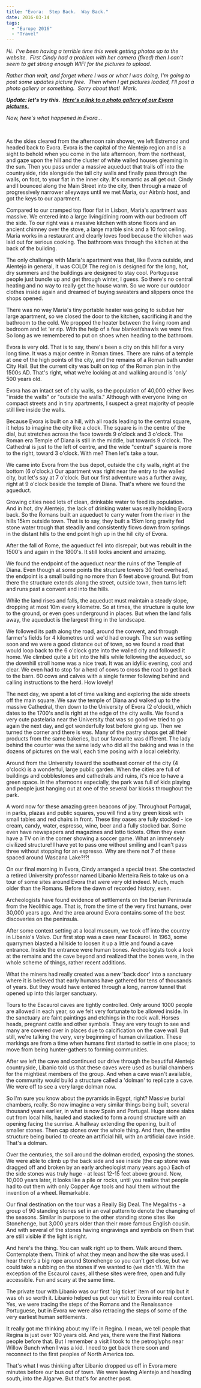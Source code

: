 ```yaml
---
title: "Evora:  Step Back.  Way Back."
date: 2016-03-14
tags: 
  - "Europe 2016"
  - "Travel"
---
```


_Hi.  I've been having a terrible time this week getting photos up to the website.  First Cindy had a problem with her camera (fixed) then I can't seem to get strong enough WIFI for the pictures to upload._ 

_Rather than wait, and forget where I was or what I was doing, I'm going to post some updates picture free.  Then when I get pictures loaded, I'll post a photo gallery or something.  Sorry about that!  Mark._

_**Update: let's try this.  [Here's a link to a photo gallery of our Evora pictures.](http://madbaker.smugmug.com/Travel/Europe-2016/Evora-Post)**_

_Now, here's what happened in Evora..._

 

As the skies cleared from the afternoon rain shower, we left Estremoz and headed back to Evora. Evora is the capital of the Alentejo region and is a sight to behold when you come in the late afternoon, from the northeast, and gaze upon the hill and the cluster of white walled houses gleaming in the sun. Then you pass under a massive aqueduct that trails off into the countryside, ride alongside the tall city walls and finally pass through the walls, on foot, to your flat in the inner city. It's romantic as all get out. Cindy and I bounced along the Main Street into the city, then through a maze of progressively narrower alleyways until we met Maria, our Airbnb host, and got the keys to our apartment.

Compared to our cramped top floor flat in Lisbon, Maria's apartment was massive. We entered into a large living/dining room with our bedroom off the side. To our right was a massive kitchen with stone floors and an ancient chimney over the stove, a large marble sink and a 10 foot ceiling. Maria works in a restaurant and clearly loves food because the kitchen was laid out for serious cooking. The bathroom was through the kitchen at the back of the building.

The only challenge with Maria's apartment was that, like Evora outside, and Alentejo in general, it was COLD! The region is designed for the long, hot, dry summers and the buildings are designed to stay cool. Portuguese people just bundle up and get through winter, I guess. So there's no central heating and no way to really get the house warm. So we wore our outdoor clothes inside again and dreamed of buying sweaters and slippers once the shops opened.

There was no way Maria's tiny portable heater was going to subdue her large apartment, so we closed the door to the kitchen, sacrificing it and the bathroom to the cold. We propped the heater between the living room and bedroom and let 'er rip. With the help of a few blanket/shawls we were fine. So long as we remembered to put on shoes when heading to the bathroom.

Evora is very old. That is to say, there's been a city on this hill for a very long time. It was a major centre in Roman times. There are ruins of a temple at one of the high points of the city, and the remains of a Roman bath under City Hall. But the current city was built on top of the Roman plan in the 1500s AD. That's right, what we're looking at and walking around is 'only' 500 years old.

Evora has an intact set of city walls, so the population of 40,000 either lives "inside the walls" or "outside the walls." Although with everyone living on compact streets and in tiny apartments, I suspect a great majority of people still live inside the walls.

Because Evora is built on a hill, with all roads leading to the central square, it helps to imagine the city like a clock. The square is in the centre of the dial, but stretches across the face towards 9 o'clock and 3 o'clock. The Roman era Temple of Diana is still in the middle, but towards 9 o'clock. The Cathedral is just to the left of centre, and the wide "central" square is more to the right, toward 3 o'clock. With me? Then let's take a tour.

We came into Evora from the bus depot, outside the city walls, right at the bottom (6 o'clock.) Our apartment was right near the entry to the walled city, but let's say at 7 o'clock. But our first adventure was a further away, right at 9 o'clock beside the temple of Diana. That's where we found the aqueduct.

Growing cities need lots of clean, drinkable water to feed its population. And in hot, dry Alentejo, the lack of drinking water was really holding Evora back. So the Romans built an aqueduct to carry water from the river in the hills 15km outside town. That is to say, they built a 15km long gravity fed stone water trough that steadily and consistently flows down from springs in the distant hills to the end point high up in the hill city of Evora.

After the fall of Rome, the aqueduct fell into disrepair, but was rebuilt in the 1500's and again in the 1800's. It still looks ancient and amazing.

We found the endpoint of the aqueduct near the ruins of the Temple of Diana. Even though at some points the structure towers 30 feet overhead, the endpoint is a small building no more than 6 feet above ground. But from there the structure extends along the street, outside town, then turns left and runs past a convent and into the hills.

While the land rises and falls, the aqueduct must maintain a steady slope, dropping at most 10m every kilometre. So at times, the structure is quite low to the ground, or even goes underground in places. But when the land falls away, the aqueduct is the largest thing in the landscape.

We followed its path along the road, around the convent, and through farmer's fields for 4 kilometres until we'd had enough. The sun was setting soon and we were a good distance out of town, so we found a road that would loop back to the 6 o'clock gate into the walled city and followed it home. We climbed quite a bit into the hills while following the aqueduct, so the downhill stroll home was a nice treat. It was an idyllic evening, cool and clear. We even had to stop for a herd of cows to cross the road to get back to the barn. 60 cows and calves with a single farmer following behind and calling instructions to the herd. How lovely!

The next day, we spent a lot of time walking and exploring the side streets off the main square. We saw the temple of Diana and walked up to the massive Cathedral, then down to the University of Evora (2 o'clock), which dates to the 1700's and is right at the edge of the city walls. We found a very cute pastelaria near the University that was so good we tried to go again the next day, and got wonderfully lost before giving up. Then we turned the corner and there is was. Many of the pastry shops get all their products from the same bakeries, but our favourite was different. The lady behind the counter was the same lady who did all the baking and was in the dozens of pictures on the wall, each time posing with a local celebrity.

Around from the University toward the southeast corner of the city (4 o'clock) is a wonderful, large public garden. When the cities are full of buildings and cobblestones and cathedrals and ruins, it's nice to have a green space. In the afternoons especially, the park was full of kids playing and people just hanging out at one of the several bar kiosks throughout the park.

A word now for these amazing green beacons of joy. Throughout Portugal, in parks, plazas and public squares, you will find a tiny green kiosk with small tables and red chairs in front. These tiny oases are fully stocked - ice cream, candy, water, espresso, wine, beer and a fully stocked bar. Some even have newspapers and magazines and lotto tickets. Often they even have a TV on in the corner showing a soccer game. What an immensely civilized structure! I have yet to pass one without smiling and I can't pass three without stopping for an espresso. Why are there not 7 of these spaced around Wascana Lake?!?!

On our final morning in Evora, Cindy arranged a special treat. She contacted a retired University professor named Libanio Merteira Reis to take us on a tour of some sites around Evora that were very old indeed. Much, much older than the Romans. Before the dawn of recorded history, even.

Archeologists have found evidence of settlements on the Iberian Peninsula from the Neolithic age. That is, from the time of the very first humans, over 30,000 years ago. And the area around Evora contains some of the best discoveries on the peninsula.

After some context setting at a local museum, we took off into the country in Libanio's Volvo. Our first stop was a cave near Escaurol. In 1963, some quarrymen blasted a hillside to loosen it up a little and found a cave entrance. Inside the entrance were human bones. Archeologists took a look at the remains and the cave beyond and realized that the bones were, in the whole scheme of things, rather recent additions.

What the miners had really created was a new 'back door' into a sanctuary where it is believed that early humans have gathered for tens of thousands of years. But they would have entered through a long, narrow tunnel that opened up into this larger sanctuary.

Tours to the Escaurol caves are tightly controlled. Only around 1000 people are allowed in each year, so we felt very fortunate to be allowed inside. In the sanctuary are faint paintings and etchings in the rock wall. Horses heads, pregnant cattle and other symbols. They are very tough to see and many are covered over in places due to calcification on the cave wall. But still, we're talking the very, very beginning of human civilization. These markings are from a time when humans first started to settle in one place; to move from being hunter-gathers to forming communities.

After we left the cave and continued our drive through the beautiful Alentejo countryside, Libanio told us that these caves were used as burial chambers for the mightiest members of the group. And when a cave wasn't available, the community would build a structure called a 'dolman' to replicate a cave. We were off to see a very large dolman now.

So I'm sure you know about the pyramids in Egypt, right? Massive burial chambers, really. So now imagine a very similar things being built, several thousand years earlier, in what is now Spain and Portugal. Huge stone slabs cut from local hills, hauled and stacked to form a round structure with an opening facing the sunrise. A hallway extending the opening, built of smaller stones. Then cap stones over the whole thing. And then, the entire structure being buried to create an artificial hill, with an artificial cave inside. That's a dolman.

Over the centuries, the soil around the dolman eroded, exposing the stones. We were able to climb up the back side and see inside (the cap stone was dragged off and broken by an early archeologist many years ago.) Each of the side stones was truly huge - at least 12-15 feet above ground. Now, 10,000 years later, it looks like a pile or rocks, until you realize that people had to cut them with only Copper Age tools and haul them without the invention of a wheel. Remarkable.

Our final destination on the tour was a Really Big Deal. The Megaliths - a group of 90 standing stones set in an oval pattern to denote the changing of the seasons. Similar in purpose to the other standing stone sites like Stonehenge, but 3,000 years older than their more famous English cousin. And with several of the stones having engravings and symbols on them that are still visible if the light is right.

And here's the thing. You can walk right up to them. Walk around them. Contemplate them. Think of what they mean and how the site was used. I hear there's a big rope around Stonehenge so you can't get close, but we could take a rubbing on the stones if we wanted to (we didn't!). With the exception of the Escaurol caves, all these sites were free, open and fully accessible. Fun and scary at the same time.

The private tour with Libanio was our first 'big ticket' item of our trip but it was oh so worth it. Libanio helped us put our visit to Evora into real context. Yes, we were tracing the steps of the Romans and the Renaissance Portuguese, but in Evora we were also retracing the steps of some of the very earliest human settlements.

It really got me thinking about my life in Regina. I mean, we tell people that Regina is just over 100 years old. And yes, there were the First Nations people before that. But I remember a visit I took to the petroglyphs near Willow Bunch when I was a kid. I need to get back there soon and reconnect to the first peoples of North America too.

That's what I was thinking after Libanio dropped us off in Evora mere minutes before our bus out of town. We were leaving Alentejo and heading south, into the Algarve. But that's for another post.

